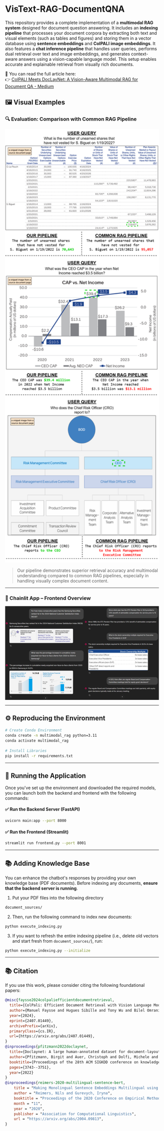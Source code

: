 # VisText-RAG-DocumentQNA

This repository provides a complete implementation of a **multimodal RAG system** designed for document question answering. It includes an **indexing pipeline** that processes your document corpora by extracting both text and visual elements (such as tables and figures) and storing them in a vector database using **sentence embeddings** and **ColPALI image embeddings**. It also features a **chat inference pipeline** that handles user queries, performs dual retrieval over text and image embeddings, and generates context-aware answers using a vision-capable language model. This setup enables accurate and explainable retrieval from visually rich documents.

📝 You can read the full article here:  
👉 [ColPALI Meets DocLayNet: A Vision-Aware Multimodal RAG for Document QA - Medium](https://medium.com/@hanifsarubany10/colpali-meets-doclaynet-a-vision-aware-multimodal-rag-for-document-qa-74c15a9bd333)


## 🖼️ Visual Examples

### 🔍 Evaluation: Comparison with Common RAG Pipeline
<p align="center">
  <img src="assets/comparison_result.png" alt="Evaluation Result" width="700"/>
</p>

> Our pipeline demonstrates superior retrieval accuracy and multimodal understanding compared to common RAG pipelines, especially in handling visually complex document content.

---

### 🎨 Chainlit App – Frontend Overview
<p align="center">
  <img src="assets/chainlit_frontend.png" alt="Streamlit UI" width="1000"/>
</p>

---

## ⚙️ Reproducing the Environment

```bash
# Create Conda Environment
conda create -n multimodal_rag python=3.11
conda activate multimodal_rag

# Install Libraries
pip install -r requirements.txt
```

---
## 🚀 Running the Application

Once you've set up the environment and downloaded the required models, you can launch both the backend and frontend with the following commands:

#### ✅ Run the Backend Server (FastAPI)
```bash
uvicorn main:app --port 8000 
```
#### ✅ Run the Frontend (Streamlit)
```bash
streamlit run frontend.py --port 8001
```

---
## 📚 Adding Knowledge Base
You can enhance the chatbot's responses by providing your own knowledge base (PDF documents).
Before indexing any documents, **ensure that the backend server is running**.                     
1. Put your PDF files into the following directory
```bash
document_sources/
```
2. Then, run the following command to index new documents:
```bash
python execute_indexing.py
```
3. If you want to refresh the entire indexing pipeline (i.e., delete old vectors and start fresh from `document_sources/`), run:
```bash
python execute_indexing.py --initialize
```

---
## 📚 Citation
If you use this work, please consider citing the following foundational papers:
```bibtex
@misc{faysse2024colpaliefficientdocumentretrieval,
  title={ColPali: Efficient Document Retrieval with Vision Language Models}, 
  author={Manuel Faysse and Hugues Sibille and Tony Wu and Bilel Omrani and Gautier Viaud and Céline Hudelot and Pierre Colombo},
  year={2024},
  eprint={2407.01449},
  archivePrefix={arXiv},
  primaryClass={cs.IR},
  url={https://arxiv.org/abs/2407.01449}, 
}
@inproceedings{pfitzmann2022doclaynet,
  title={Doclaynet: A large human-annotated dataset for document-layout segmentation},
  author={Pfitzmann, Birgit and Auer, Christoph and Dolfi, Michele and Nassar, Ahmed S and Staar, Peter},
  booktitle={Proceedings of the 28th ACM SIGKDD conference on knowledge discovery and data mining},
  pages={3743--3751},
  year={2022}
}
@inproceedings{reimers-2020-multilingual-sentence-bert,
    title = "Making Monolingual Sentence Embeddings Multilingual using Knowledge Distillation",
    author = "Reimers, Nils and Gurevych, Iryna",
    booktitle = "Proceedings of the 2020 Conference on Empirical Methods in Natural Language Processing",
    month = "11",
    year = "2020",
    publisher = "Association for Computational Linguistics",
    url = "https://arxiv.org/abs/2004.09813",
}
```

